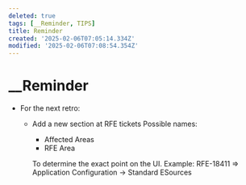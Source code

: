 ```yaml
---
deleted: true
tags: [__Reminder, TIPS]
title: Reminder
created: '2025-02-06T07:05:14.334Z'
modified: '2025-02-06T07:08:54.354Z'
---
```


# __Reminder

- For the next retro: 
  + Add a new section at RFE tickets
    Possible names:
      + Affected Areas
      + RFE Area

    To determine the exact point on the UI.
    Example: RFE-18411 =>  Application Configuration → Standard ESources
